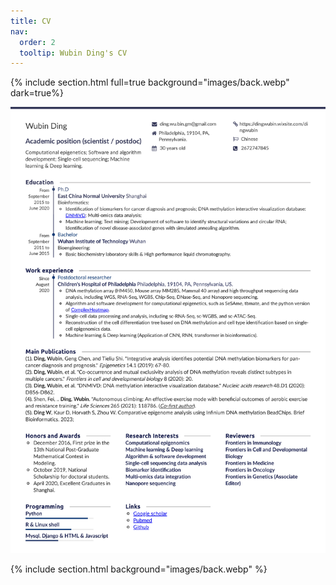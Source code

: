 ```yaml
---
title: CV
nav:
  order: 2
  tooltip: Wubin Ding's CV
---
```


{% include section.html full=true background="images/back.webp" dark=true%}
<br>

<div>
  <img src="images/cv.jpg" alt="CV">
</div>

{% include section.html background="images/back.webp" %}